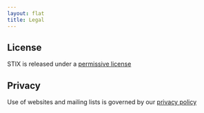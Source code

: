 ```yaml
---
layout: flat
title: Legal
---
```


## License
STIX is released under a [permissive license](http://stix.mitre.org/about/termsofuse.html)

## Privacy
Use of websites and mailing lists is governed by our [privacy policy](http://stix.mitre.org/about/privacy_policy.html)
